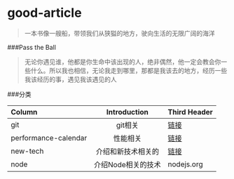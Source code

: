 # good-article

> 一本书像一艘船，带领我们从狭獈的地方，驶向生活的无限广阔的海洋

###Pass the Ball

> 无论你遇见谁，他都是你生命中该出现的人，绝非偶然，他一定会教会你一些什么。所以我也相信，无论我走到哪里，那都是我该去的地方，经历一些我该经历的事，遇见我该遇见的人

###分类

Column | Introduction | Third Header
:------------ | :-------------: | ------------
git | git相关  | [链接](https://github.com/jjvein/good-article/tree/master/git)
performance-calendar | 性能相关 | [链接](https://github.com/jjvein/good-article/tree/master/performance-calendar)
new-tech | 介绍和新技术相关的 | [链接](https://github.com/jjvein/good-article/tree/master/new-tech)
node | 介绍Node相关的技术 | nodejs.org

